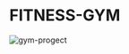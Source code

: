 # FITNESS-GYM

![gym-progect](https://github.com/khaled-nagah11/FITNESS-GYM/assets/141439674/4bce151a-1776-4045-b746-47feaf6db939)


